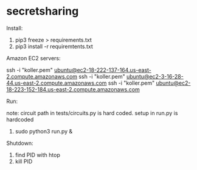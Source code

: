 # secretsharing


Install: 

1. pip3 freeze > requirements.txt
2. pip3 install -r requiremtents.txt 

Amazon EC2 servers:

ssh -i "koller.pem" ubuntu@ec2-18-222-137-164.us-east-2.compute.amazonaws.com
ssh -i "koller.pem" ubuntu@ec2-3-16-28-44.us-east-2.compute.amazonaws.com
ssh -i "koller.pem" ubuntu@ec2-18-223-152-184.us-east-2.compute.amazonaws.com

Run:

note:
circuit path in tests/circuits.py is hard coded.
setup in run.py is hardcoded
 
1. sudo python3 run.py &

Shutdown:

1. find PID with htop
2. kill PID

  
